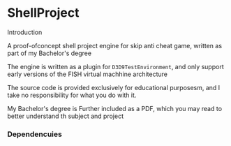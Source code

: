 # ShellProject


Introduction

A proof-ofconcept shell project engine for skip anti cheat game, written as part of my Bachelor's degree

The engine is written as a plugin for `D3D9TestEnvironment`, and only support early versions of the FISH virtual machhine architecture


The source code is provided exclusively for educational purposesm, and I take no responsibility for what you do with it.

My Bachelor's degree is Further included as a PDF, which you may read to better understand th subject and project

### Dependencuies
